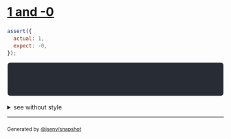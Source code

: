 # [1 and -0](../../number.test.js#L11)

```js
assert({
  actual: 1,
  expect: -0,
});
```

![img](throw.svg)

<details>
  <summary>see without style</summary>

```console
AssertionError: actual and expect are different

actual:  1
expect: -0
```

</details>


---

<sub>
  Generated by <a href="https://github.com/jsenv/core/tree/main/packages/tooling/snapshot">@jsenv/snapshot</a>
</sub>
